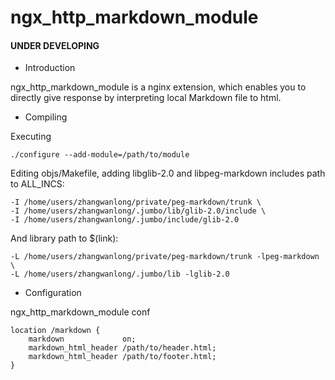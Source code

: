 ngx_http_markdown_module
========================

#### UNDER DEVELOPING

* Introduction

ngx_http_markdown_module is a nginx extension,
which enables you to directly give response
by interpreting local Markdown file to html.

* Compiling

Executing

    ./configure --add-module=/path/to/module

Editing objs/Makefile, adding libglib-2.0 and libpeg-markdown includes path to ALL_INCS:

    -I /home/users/zhangwanlong/private/peg-markdown/trunk \
    -I /home/users/zhangwanlong/.jumbo/lib/glib-2.0/include \
    -I /home/users/zhangwanlong/.jumbo/include/glib-2.0

And library path to $(link):

    -L /home/users/zhangwanlong/private/peg-markdown/trunk -lpeg-markdown \
    -L /home/users/zhangwanlong/.jumbo/lib -lglib-2.0

* Configuration

ngx_http_markdown_module conf 

    location /markdown {  
        markdown             on;  
        markdown_html_header /path/to/header.html;  
        markdown_html_header /path/to/footer.html;  
    }
